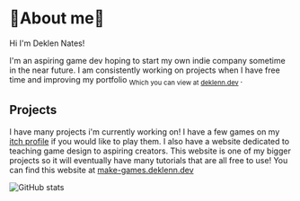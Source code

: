 # 🦞About me🦞
Hi I'm Deklen Nates!

I'm an aspiring game dev hoping to start my own indie company sometime in the near future. I am consistently working on projects when I have free time and improving my portfolio 	<sub> Which you can view at [deklenn.dev](https://deklenn.dev/) </sub>. 

## Projects
I have many projects i'm currently working on! I have a few games on my [itch profile](https://mrdizzy14.itch.io/) if you would like to play them. I also have a website dedicated to teaching game design to aspiring creators. This website is one of my bigger projects so it will eventually have many tutorials that are all free to use! You can find this website at [make-games.deklenn.dev](https://make-games.deklenn.dev/)


![GitHub stats](https://github-readme-stats.vercel.app/api?username=Mrdizzy14-Deklen&show_icons=true&bg_color=070B4C&title_color=823C63&text_color=BEA589&icon_color=DFCAB0&border_color=823C63a&show=reviews,discussions_started,discussions_answered,prs_merged,prs_merged_percentage)
